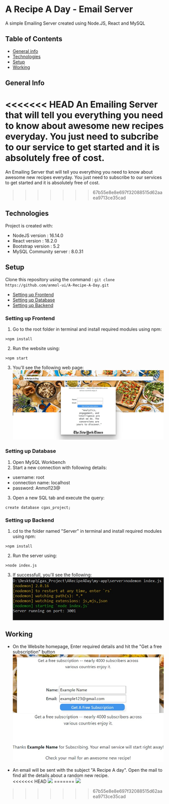 # A Recipe A Day - Email Server

A simple Emailing Server created using Node.JS, React and MySQL

## Table of Contents
* [General info](#general-info)
* [Technologies](#technologies)
* [Setup](#setup)
* [Working](#working)

## General Info
<<<<<<< HEAD
An Emailing Server that will tell you everything you need to know about awesome new recipes everyday. You just need to subcribe to our service to get started and it is absolutely free of cost.
=======
An Emailing Server that will tell you everything you need to know about awesome new recipes everyday. You just need to subscribe to our services to get started and it is absolutely free of cost.
>>>>>>> 67b55e8e8e697f32088515d62aaea9713ce35cad

## Technologies
Project is created with:
* NodeJS version : 16.14.0
* React version : 18.2.0
* Bootstrap version : 5.2
* MySQL Community server : 8.0.31

## Setup
Clone this repository using the command : `git clone https://github.com/anmol-ui/A-Recipe-A-Day.git`

* [Setting up Frontend](#setting-up-frontend)
* [Setting up Database](#setting-up-database)
* [Setting up Backend](#settinf-up-backend)

### Setting up Frontend
1. Go to the root folder in terminal and install required modules using npm:
```
>npm install
```
2. Run the website using:
```
>npm start
```
3. You'll see the following web page:  
![](screenshots/frontendUI.jpg)

### Setting up Database
1. Open MySQL Workbench
2. Start a new connection with following details:
  * username: root 
  * connection name: localhost
  * password: Anmol123@
3. Open a new SQL tab and execute the query:
```
create database cgas_project;
```
### Setting up Backend
1. cd to the folder named "Server" in terminal and install required modules using npm:
```
>npm install
```
2. Run the server using:
```
>node index.js
```
3. If successfull, you'll see the following:  
![](screenshots/server-running.jpg)

## Working
* On the Website homepage, Enter required details and hit the "Get a free subscription" button  
![](screenshots/working1.jpg)  
![](screenshots/working2.jpg)  

* An email will be sent with the subject "A Recipe A day". Open the mail to find all the details about a random new recipe.  
<<<<<<< HEAD
![](screenshots/)
=======
![](screenshots/)
>>>>>>> 67b55e8e8e697f32088515d62aaea9713ce35cad
